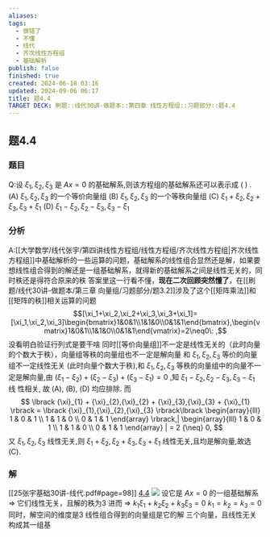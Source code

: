 ```yaml
---
aliases: 
tags:
  - 做错了
  - 不懂
  - 线代
  - 齐次线性方程组
  - 基础解析
publish: false
finished: true
created: 2024-06-18 03:16
updated: 2024-09-06 06:17
title: 题4.4
TARGET DECK: 刷题::线代30讲-做题本::第四章 线性方程组::习题部分::题4.4
---
```

## 题4.4
### 题目
Q:设 ${\xi }_{1},{\xi }_{2},{\xi }_{3}$ 是 ${Ax} = 0$ 的基础解系,则该方程组的基础解系还可以表示成 ( ) .
(A) ${\xi }_{1},{\xi }_{2},{\xi }_{3}$ 的一个等价向量组 
(B) ${\xi }_{1},{\xi }_{2},{\xi }_{3}$ 的一个等秩向量组
(C) ${\xi }_{1} + {\xi }_{2},{\xi }_{2} + {\xi }_{3},{\xi }_{3} + {\xi }_{1}$ 
(D) ${\xi }_{1} - {\xi }_{2},{\xi }_{2} - {\xi }_{3},{\xi }_{3} - {\xi }_{1}$
### 分析 
A:[[大学数学/线代张宇/第四讲线性方程组/线性方程组/齐次线性方程组|齐次线性方程组]]中基础解析的一些运算的问题，基础解系的线性组合显然还是解，如果要想线性组合得到的解还是一组基础解系，就得新的基础解系之间是线性无关的，同时秩还是得符合原来的秩 
答案里这一行看不懂，**现在二次回顾突然懂了**，在[[刷题/线代30讲-做题本/第三章 向量组/习题部分/题3.2]]涉及了这个[[矩阵乘法]]和[[矩阵的秩]]相关运算的问题
$$[\xi_1+\xi_2,\xi_2+\xi_3,\xi_3+\xi_1]=[\xi_1,\xi_2,\xi_3]\begin{bmatrix}1&0&1\\1&1&0\\0&1&1\end{bmatrix},\begin{vmatrix}1&0&1\\1&1&0\\0&1&1\end{vmatrix}=2\neq0\: ,$$
没看明白验证行列式是要干啥
同时[[等价向量组]]不一定是线性无关的（此时向量的个数大于秩），向量组等秩的向量组也不一定是解向量
和 ${\xi}_{1},{\xi}_{2},{\xi}_{3}$ 等价的向量组不一定线性无关 (此时向量个数大于秩),和 ${\xi}_{1},{\xi}_{2},{\xi}_{3}$ 等秩的向量组中的向量不一定是解向量,由 $( {\xi}_{1} {-} {\xi}_{2} ) + ( {\xi}_{2} {-} {\xi}_{3} ) + ( {\xi}_{3} {-} {\xi}_{1} ) = 0$ ,知 ${\xi}_{1} {-} {\xi}_{2},{\xi}_{2} {-} {\xi}_{3},{\xi}_{3} {-} {\xi}_{1}$ 线 性相关, 故 (A), (B), (D) 均应排除. 而
$$
\lbrack {\xi}_{1} + {\xi}_{2},{\xi}_{2} + {\xi}_{3},{\xi}_{3} + {\xi}_{1} \rbrack = \lbrack {\xi}_{1},{\xi}_{2},{\xi}_{3} \rbrack\lbrack \begin{array}{lll} 1 & 0 & 1 \\ 1 & 1 & 0 \\ 0 & 1 & 1 \end{array} \rbrack,| \begin{array}{lll} 1 & 0 & 1 \\ 1 & 1 & 0 \\ 0 & 1 & 1 \end{array} | = 2 {\neq} 0,
$$
又 ${\xi}_{1},{\xi}_{2},{\xi}_{3}$ 线性无关,则 ${\xi}_{1} + {\xi}_{2},{\xi}_{2} + {\xi}_{3},{\xi}_{3} + {\xi}_{1}$ 线性无关,且均是解向量,故选 (C).
### 解 
[[25张宇基础30讲-线代.pdf#page=98]]
[4.4](obsidian://bookmaster?type=open-book&bid=HRBkGbReXHHpCWQt&aid=3139a8ba-744d-d805-3f06-2264ff420074&page=98)
![](https://img.hwenyi.live/202409061415948.webp)
设它是 $Ax=0$ 的一组基础解系
$\Rightarrow$ 它们线性无关，且解的秩为3
进而 $\Rightarrow$ $k_1\xi_1+k_2\xi_2+k_3\xi_3=0$
$k_1=k_2=k_3=0$
同时，解空间的维度是3
线性组合得到的向量组是它的解
三个向量，且线性无关构成其一组基
